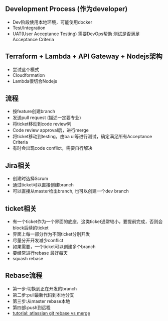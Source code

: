 ## Development Process (作为developer)
- Dev阶段使用本地环境，可能使用docker
- Test/Integration
- UAT(User Acceptance Testing) 需要DevOps帮助 测试是否满足Acceptance Criteria

## Terraform + Lambda + API Gateway + Nodejs架构
- 尝试这个模式
- Cloudformation
- Lambda很切合Nodejs

## 流程
- 按feature创建branch
- 发送pull request (描述一定要专业)
- 将ticket移动到code review列
- Code review approval后，进行merge
- 将ticket移动到testing，由ba ui等进行测试，确定满足所有Acceptance Criteria
- 有时会出现code conflict，需要自行解决

## Jira相关
- 创建时选择Scrum
- 通过ticket可以直接创建branch
- 可以直接从master检出branch, 也可以创建一个dev branch

## ticket相关
- 有一个ticket作为一个界面的底座，这类ticket通常较小，要提前完成，否则会block后续的ticket
- 界面上每一部分作为不同ticket分别开发
- 尽量分开开发减少conflict
- 如果需要，一个ticket可以创建多个branch
- 要经常进行rebase 最好每天
- squash rebase

## Rebase流程
- 第一步:切换到正在开发的branch
- 第二步:pull最新代码到本地分支
- 第三步:从master rebase本地
- 第四部:push到远程
- [tutorial: atlassian git rebase vs merge](https://www.atlassian.com/git/tutorials/merging-vs-rebasing)
